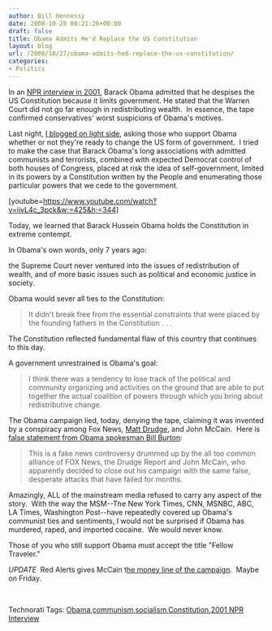 ```yaml
---
author: Bill Hennessy
date: 2008-10-28 00:21:26+00:00
draft: false
title: Obama Admits He'd Replace the US Constitution
layout: blog
url: /2008/10/27/obama-admits-hed-replace-the-us-constitution/
categories:
- Politics
---
```


In an [NPR interview in 2001](https://hotair.com/archives/2008/10/27/smells-like-socialist-spirit/), Barack Obama admitted that he despises the US Constitution because it limits government. He stated that the Warren Court did not go far enough in redistributing wealth.  In essence, the tape confirmed conservatives' worst suspicions of Obama's motives. 

Last night, [I blogged on light side](https://hennessysview.com/2008/10/26/the-message/), asking those who support Obama whether or not they're ready to change the US form of government.  I tried to make the case that Barack Obama's long associations with admitted communists and terrorists, combined with expected Democrat control of both houses of Congress, placed at risk the idea of self-government, limited in its powers by a Constitution written by the People and enumerating those particular powers that we cede to the government. 

[youtube=https://www.youtube.com/watch?v=iivL4c_3pck&w;=425&h;=344]

Today, we learned that Barack Hussein Obama holds the Constitution in extreme contempt.

In Obama's own words, only 7 years ago:

the Supreme Court never ventured into the issues of redistribution of wealth, and of more basic issues such as political and economic justice in society.

Obama would sever all ties to the Constitution:


> It didn’t break free from the essential constraints that were placed by the founding fathers in the Constitution . . .

The Constitution reflected fundamental flaw of this country that continues to this day.


A government unrestrained is Obama's goal:


> I think there was a tendency to lose track of the political and community organizing and activities on the ground that are able to put together the actual coalition of powers through which you bring about redistributive change.


The Obama campaign lied, today, denying the tape, claiming it was invented by a conspiracy among Fox News, [Matt Drudge,](https://www.drudgereport.com/) and John McCain.  Here is [false statement from Obama spokesman Bill Burton](https://elections.foxnews.com/2008/10/27/radio-interview-obama-laments-lack-supreme-court-ruling-redistributing-wealth/):


> This is a fake news controversy drummed up by the all too common alliance of FOX News, the Drudge Report and John McCain, who apparently decided to close out his campaign with the same false, desperate attacks that have failed for months.


Amazingly, ALL of the mainstream media refused to carry any aspect of the story.  With the way the MSM--The New York Times, CNN, MSNBC, ABC, LA Times, Washington Post--have repeatedly covered up Obama's communist ties and sentiments, I would not be surprised if Obama has murdered, raped, and imported cocaine.  We would never know.

Those of you who still support Obama must accept the title "Fellow Traveler." 

*UPDATE*  Red Alerts gives McCain t[he money line of the campaign](https://www.red-alerts.com/country-first/mccain-obamas-a-goddamn-communist/).  Maybe on Friday.

 


Technorati Tags: [Obama](https://technorati.com/tags/Obama),[communism](https://technorati.com/tags/communism),[socialism](https://technorati.com/tags/socialism),[Constitution](https://technorati.com/tags/Constitution),[2001 NPR Interview](https://technorati.com/tags/2001%20NPR%20Interview)
